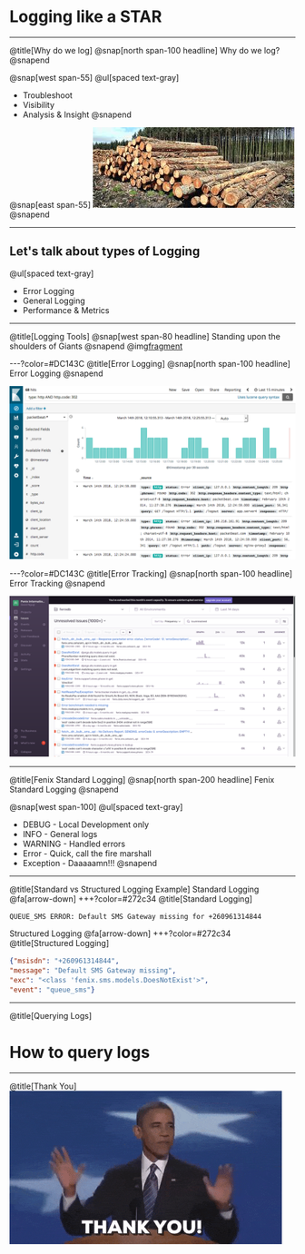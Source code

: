 # Logging like a STAR

---
@title[Why do we log]
@snap[north span-100 headline]
Why do we log?
@snapend

@snap[west span-55]
@ul[spaced text-gray]
- Troubleshoot
- Visibility
- Analysis & Insight
@snapend

@snap[east span-55]
![](assets/img/logs.jpg)
@snapend

---

## Let's talk about types of Logging
@ul[spaced text-gray]
- Error Logging
- General Logging
- Performance & Metrics

---
@title[Logging Tools]
@snap[west span-80 headline]
Standing upon the shoulders of Giants
@snapend
@img[fragment](assets/img/logs.jpg)

---?color=#DC143C
@title[Error Logging]
@snap[north span-100 headline]
Error Logging
@snapend

![](assets/img/kibana.png)

---?color=#DC143C
@title[Error Tracking]
@snap[north span-100 headline]
Error Tracking
@snapend

![](assets/img/sentry.png)

---
@title[Fenix Standard Logging]
@snap[north span-200 headline]
Fenix Standard Logging
@snapend

@snap[west span-100]
@ul[spaced text-gray]
- DEBUG - Local Development only
- INFO - General logs
- WARNING - Handled errors
- Error - Quick, call the fire marshall
- Exception - Daaaaamn!!!
@snapend

---
@title[Standard vs Structured Logging Example]
Standard Logging
@fa[arrow-down]
+++?color=#272c34 @title[Standard Logging]
```
QUEUE_SMS ERROR: Default SMS Gateway missing for +260961314844
```

Structured Logging
@fa[arrow-down]
+++?color=#272c34 @title[Structured Logging]
```json
{"msisdn": "+260961314844",
"message": "Default SMS Gateway missing",
"exc": "<class 'fenix.sms.models.DoesNotExist'>",
"event": "queue_sms"}
```

---
@title[Querying Logs]
# How to query logs

---
@title[Thank You]
![](assets/img/thanks.gif)
